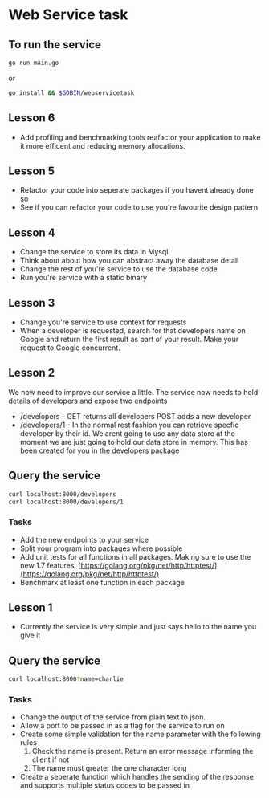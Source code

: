 # Web Service task


## To run the service 
```bash
go run main.go
```
or
```bash
go install && $GOBIN/webservicetask
```
## Lesson 6 
- Add profiling and benchmarking tools reafactor your application to make it more efficent and reducing memory allocations.

## Lesson 5
- Refactor your code into seperate packages if you havent already done so
- See if you can refactor your code to use you're favourite design pattern

## Lesson 4 
- Change the service to store its data in Mysql 
- Think about about how you can abstract away the database detail
- Change the rest of you're service to use the database code
- Run you're service with a static binary

## Lesson 3
- Change you're service to use context for requests
- When a developer is requested, search for that developers name on Google and return the first result as part of your result. Make your request to Google concurrent.

## Lesson 2 
We now need to improve our service a little. The service now needs to hold details of developers and expose two endpoints
- /developers - GET returns all developers POST adds a new developer
- /developers/1 - In the normal rest fashion you can retrieve specfic developer by their id.
We arent going to use any data store at the moment we are just going to hold our data store in memory. This has been created for you in the developers package

## Query the service
```bash
curl localhost:8000/developers
curl localhost:8000/developers/1
```

### Tasks
- Add the new endpoints to your service
- Split your program into packages where possible
- Add unit tests for all functions in all packages. Making sure to use the new 1.7 features. [https://golang.org/pkg/net/http/httptest/](https://golang.org/pkg/net/http/httptest/)
- Benchmark at least one function in each package

## Lesson 1
- Currently the service is very simple and just says hello to the name you give it

## Query the service
```bash
curl localhost:8000?name=charlie
```

### Tasks
- Change the output of the service from plain text to json.
- Allow a port to be passed in as a flag for the service to run on
- Create some simple validation for the name parameter with the following rules
    1. Check the name is present. Return an error message informing the client if not 
    2. The name must greater the one character long
- Create a seperate function which handles the sending of the response and supports multiple status codes to be passed in


